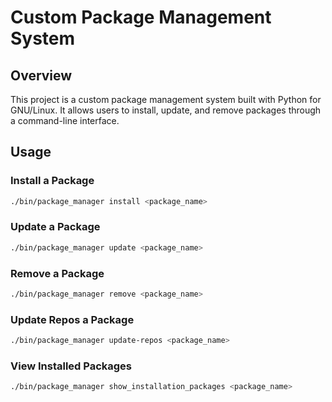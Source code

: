 # Custom Package Management System

## Overview
This project is a custom package management system built with Python for GNU/Linux. It allows users to install, update, and remove packages through a command-line interface.

## Usage

### Install a Package
```bash
./bin/package_manager install <package_name>
```

### Update a Package
```bash
./bin/package_manager update <package_name>
```

### Remove a Package
```bash
./bin/package_manager remove <package_name>
```

### Update Repos a Package
```bash
./bin/package_manager update-repos <package_name>
```

### View Installed Packages
```bash
./bin/package_manager show_installation_packages <package_name>
```